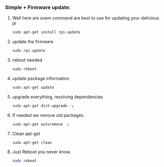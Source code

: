 ### Simple + Firmware  update:

1. Well here are soem command are best to use for updating your delicious pi
    ```bash
    sudo apt-get install rpi-update
    ```

2. update the firmware
    ```bash
    sudo rpi-update
    ```

3. reboot needed
    ```bash
    sudo reboot
    ```

4. update package information
    ```bash
    sudo apt-get update
    ```

5. upgrade everything, resolving dependencies
    ```bash
    sudo apt-get dist-upgrade -y
    ```

6. If needed we remove old packages.
    ```bash
    sudo apt-get autoremove -y
    ```

7. Clean apt-get
    ```bash
    sudo apt-get clean
    ```

8. Just Reboot you never know.
    ```bash
    sudo reboot
    ```
